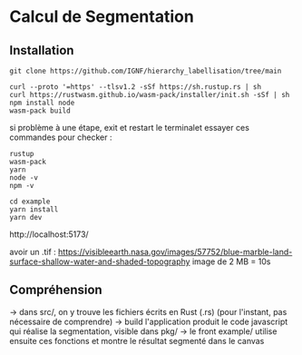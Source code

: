 # Calcul de Segmentation

## Installation 

```shell
git clone https://github.com/IGNF/hierarchy_labellisation/tree/main

curl --proto '=https' --tlsv1.2 -sSf https://sh.rustup.rs | sh
curl https://rustwasm.github.io/wasm-pack/installer/init.sh -sSf | sh
npm install node
wasm-pack build
```
si problème à une étape, exit et restart le terminalet essayer ces commandes pour checker : 
```shell
rustup
wasm-pack
yarn
node -v
npm -v
```

```shell
cd example
yarn install
yarn dev
```

http://localhost:5173/

avoir un .tif :
https://visibleearth.nasa.gov/images/57752/blue-marble-land-surface-shallow-water-and-shaded-topography
image de 2 MB = 10s

## Compréhension

-> dans src/, on y trouve les fichiers écrits en Rust (.rs) (pour l'instant, pas nécessaire de comprendre)
-> build l'application produit le code javascript qui réalise la segmentation, visible dans pkg/
-> le front example/ utilise ensuite ces fonctions et montre le résultat segmenté dans le canvas






